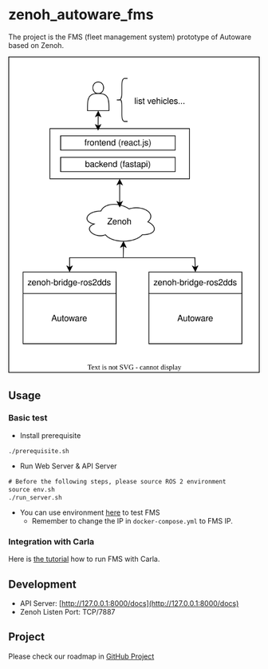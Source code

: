 # zenoh_autoware_fms

The project is the FMS (fleet management system) prototype of Autoware based on Zenoh.

![FMS Architecture](resource/Autoware_FMS_Zenoh_Architecture.svg)

## Usage

### Basic test

* Install prerequisite

```shell
./prerequisite.sh
```

* Run Web Server & API Server

```shell
# Before the following steps, please source ROS 2 environment
source env.sh
./run_server.sh
```

* You can use environment [here](https://github.com/evshary/zenoh_demo_docker_env/tree/main/autoware_multiple_fms) to test FMS
  * Remember to change the IP in `docker-compose.yml` to FMS IP.

### Integration with Carla

Here is [the tutorial](https://autoware-carla-launch.readthedocs.io/en/latest/scenarios/fms.html) how to run FMS with Carla.

## Development

* API Server: [http://127.0.0.1:8000/docs](http://127.0.0.1:8000/docs)
* Zenoh Listen Port: TCP/7887

## Project

Please check our roadmap in [GitHub Project](https://github.com/users/evshary/projects/2)
